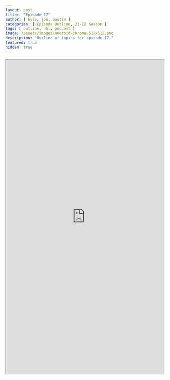 ```yaml
---
layout: post
title:  "Episode 17"
author: [ kyle, jon, austin ]
categories: [ Episode Outline, 21-22 Season ]
tags: [ outline, nhl, podcast ]
image: /assets/images/android-chrome-512x512.png
description: "Outline of topics for episode 17."
featured: true
hidden: true
---
```


<iframe src="https://docs.google.com/document/d/e/2PACX-1vSyFTlvZkD3SFSKVjD70KEfP5j8gVESw4bvZ-QbShcll-Uc_bgDb4Wlo7o-YzJEeWGjEKYu9dF_sgMX/pub?embedded=true" width="100%" height="1000"></iframe>

